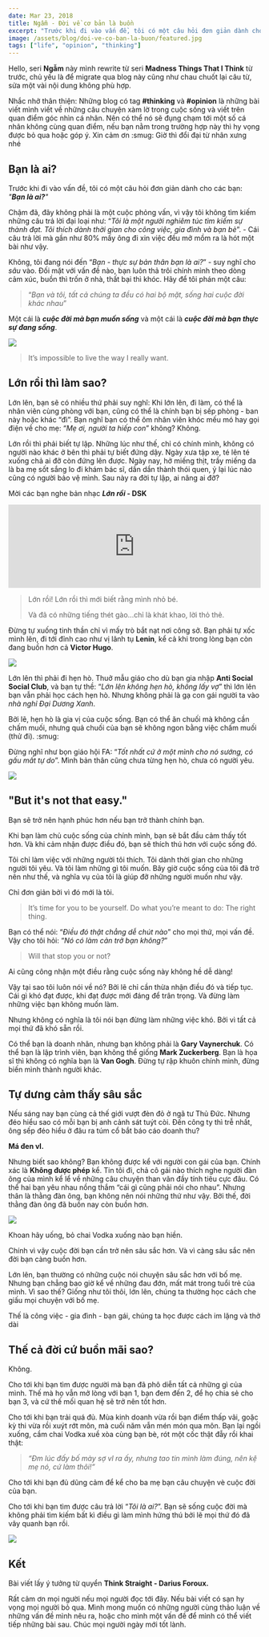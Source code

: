 ```yaml
---
date: Mar 23, 2018
title: Ngẫm - Đời về cơ bản là buồn
excerpt: "Trước khi đi vào vấn đề, tôi có một câu hỏi đơn giản dành cho các bạn: \"Bạn là ai?\". Chậm đã, đây không phải là một cuộc phỏng vấn, vì vậy tôi không tìm kiếm những câu trả lời đại loại như: “Tôi là một người nghiêm túc tìm kiếm sự thành đạt. Tôi thích dành thời gian cho công việc, gia đình và bạn bè”. - Cái câu trả lời mà gần như 80% mấy ông đi xin việc đều mở mồm ra là hót một bài như vậy."
image: /assets/blog/doi-ve-co-ban-la-buon/featured.jpg
tags: ["life", "opinion", "thinking"]
---
```


Hello, seri **Ngẫm** này mình rewrite từ seri **Madness Things That I Think** từ trước, chủ yếu là để migrate qua blog này cũng như chau chuốt lại câu từ, sửa một vài nội dung không phù hợp.

Nhắc nhở thân thiện: Những blog có tag  **#thinking** và **#opinion** là những bài viết mình viết về những câu chuyện xàm lờ trong cuộc sống và viết trên quan điểm góc nhìn cá nhân. Nên có thể nó sẽ đụng chạm tới một số cá nhân không cùng quan điểm, nếu bạn nằm trong trường hợp này thì hy vọng được bỏ qua hoặc góp ý. Xin cảm ơn :smug: Giờ thì đổi đại từ nhân xưng nhé

## Bạn là ai?

Trước khi đi vào vấn đề, tôi có một câu hỏi đơn giản dành cho các bạn: *"**Bạn là ai?**"*

Chậm đã, đây không phải là một cuộc phỏng vấn, vì vậy tôi không tìm kiếm những câu trả lời đại loại như: “*Tôi là một người nghiêm túc tìm kiếm sự thành đạt. Tôi thích dành thời gian cho công việc, gia đình và bạn bè*”. - Cái câu trả lời mà gần như 80% mấy ông đi xin việc đều mở mồm ra là hót một bài như vậy.

Không, tôi đang nói đến “*Bạn - thực sự bản thân bạn là ai?*” - suy nghĩ cho *sâu* vào.
Đối mặt với vấn đề nào, bạn luôn thả trôi chính mình theo dòng cảm xúc, buồn thì trốn ở nhà, thất bại thì khóc. Hãy để tôi phán một câu:

> “*Bạn và tôi, tất cả chúng ta đều có hai bộ mặt, sống hai cuộc đời khác nhau*”

Một cái là ***cuộc đời mà bạn muốn sống*** và một cái là ***cuộc đời mà bạn thực sự đang sống***.

<img src="/assets/blog/doi-ve-co-ban-la-buon/01.jpg" />

> It’s impossible to live the way I really want.

## Lớn rồi thì làm sao?

Lớn lên, bạn sẽ có nhiều thứ phải suy nghĩ: Khi lớn lên, đi làm, có thể là nhân viên cùng phòng với bạn, cũng có thể là chính bạn bị sếp phòng - ban này hoặc khác “đì”. Bạn nghĩ bạn có thể ôm nhân viên khóc mếu mó hay gọi điện về cho mẹ: “*Mẹ ơi, người ta hiếp con*” không?
Không.

Lớn rồi thì phải biết tự lập. Những lúc như thế, chỉ có chính mình, không có người nào khác ở bên thì phải tự biết đứng dậy. Ngày xưa tập xe, té lên té xuống chả ai đỡ còn đứng lên được. Ngày nay, hở miếng thịt, trầy miếng da là ba mẹ sốt sắng lo đi khám bác sĩ, dần dần thành thói quen, ỷ lại lúc nào cũng có người bảo vệ mình. Sau này ra đời tự lập, ai nâng ai đỡ?

Mời các bạn nghe bản nhạc ***Lớn rồi* - DSK**

<iframe width="100%" height="166" scrolling="no" frameBorder="no" allow="autoplay" src="https://w.soundcloud.com/player/?url=https%3A//api.soundcloud.com/tracks/283576041&color=%23ff5500&auto_play=false&hide_related=false&show_comments=true&show_user=true&show_reposts=false&show_teaser=true"></iframe>

> Lớn rồi! Lớn rồi thì mới biết rằng mình nhỏ bé.
>
> Và đã có những tiếng thét gào...chỉ là khát khao, lời thỏ thẻ.

Đừng tự xuống tinh thần chỉ vì mấy trò bắt nạt nơi công sở. Bạn phải tự xốc mình lên, đi tới đỉnh cao như vị lãnh tụ **Lenin**, kể cả khi trong lòng bạn còn đang buồn hơn cả **Victor Hugo**.

<img src="/assets/blog/doi-ve-co-ban-la-buon/02.jpg" />

Lớn lên thì phải đi hẹn hò. Thuở mẫu giáo cho dù bạn gia nhập **Anti Social Social Club**, và bạn tự thề: “*Lớn lên không hẹn hò, không lấy vợ*” thì lớn lên bạn vẫn phải học cách hẹn hò. Nhưng không phải là gạ con gái người ta vào *nhà nghỉ Đại Dương Xanh*.

Bởi lẽ, hẹn hò là gia vị của cuộc sống. Bạn có thể ăn chuối mà không cần chấm muối, nhưng quả chuối của bạn sẽ không ngon bằng việc chấm muối (thử đi). :smug:

Đừng nghĩ như bọn giáo hội FA: “*Tốt nhất cứ ở một mình cho nó sướng, có gấu mất tự do*”. Mình bản thân cũng chưa từng hẹn hò, chưa có người yêu.

<img src="/assets/blog/doi-ve-co-ban-la-buon/03.jpg" />

## "But it's not that easy."

Bạn sẽ trở nên hạnh phúc hơn nếu bạn trở thành chính bạn.

Khi bạn làm chủ cuộc sống của chính mình, bạn sẽ bắt đầu cảm thấy tốt hơn. Và khi cảm nhận được điều đó, bạn sẽ thích thú hơn với cuộc sống đó.

Tôi chỉ làm việc với những người tôi thích. Tôi dành thời gian cho những người tôi yêu. Và tôi làm những gì tôi muốn. Bây giờ cuộc sống của tôi đã trở nên như thế, và nghĩa vụ của tôi là giúp đỡ những người muốn như vậy.

Chỉ đơn giản bởi vì đó mới là tôi.

> It’s time for you to be yourself. Do what you’re meant to do: The right thing.

Bạn có thể nói: “*Điều đó thật chẳng dễ chút nào*” cho mọi thứ, mọi vấn đề. Vậy cho tôi hỏi: “*Nó có làm cản trở bạn không?*”

> Will that stop you or not?

Ai cũng công nhận một điều rằng cuộc sống này không hề dễ dàng!

Vậy tại sao tôi luôn nói về nó? Bởi lẽ chỉ cần thừa nhận điều đó và tiếp tục. Cái gì khó đạt được, khi đạt được mới đáng để trân trọng. Và đừng làm những việc bạn không muốn làm.

Nhưng không có nghĩa là tôi nói bạn đừng làm những việc khó. Bởi vì tất cả mọi thứ đã khó sẵn rồi.

Có thể bạn là doanh nhân, nhưng bạn không phải là **Gary Vaynerchuk**. Có thể bạn là lập trình viên, bạn không thể giống **Mark Zuckerberg**. Bạn là họa sĩ thì không có nghĩa bạn là **Van Gogh**. Đừng tự rập khuôn chính mình, đừng biến mình thành người khác.

## Tự dưng cảm thấy sâu sắc

Nếu sáng nay bạn cùng cả thế giới vượt đèn đỏ ở ngã tư Thủ Đức. Nhưng đéo hiểu sao có mỗi bạn bị anh cảnh sát tuýt còi. Đến công ty thì trễ nhất, ông sếp đéo hiểu ở đâu ra túm cổ bắt báo cáo doanh thu?

**Má đen vl.**

Nhưng biết sao không? Bạn không được kể với người con gái của bạn. Chính xác là **Không được phép** kể. Tin tôi đi, chả cô gái nào thích nghe người đàn ông của mình kể lể về những câu chuyện than vãn đầy tính tiêu cực đâu. Có thể hai bạn yêu nhau nồng thắm “cái gì cũng phải nói cho nhau”. Nhưng thân là thằng đàn ông, bạn không nên nói những thứ như vậy. Bởi thế, đời thằng đàn ông đã buồn nay còn buồn hơn.

<img src="/assets/blog/doi-ve-co-ban-la-buon/04.jpg" />

Khoan hãy uống, bỏ chai Vodka xuống nào bạn hiền.

Chính vì vậy cuộc đời bạn cần trở nên sâu sắc hơn. Và vì càng sâu sắc nên đời bạn càng buồn hơn.

Lớn lên, bạn thường có những cuộc nói chuyện sâu sắc hơn với bố mẹ. Nhưng bạn chẳng bao giờ kể về những đau đớn, mất mát trong tuổi trẻ của mình. Vì sao thế? Giống như tôi thôi, lớn lên, chúng ta thường học cách che giấu mọi chuyện với bố mẹ.

Thế là công việc - gia đình - bạn gái, chúng ta học được cách im lặng và thở dài

## Thế cả đời cứ buồn mãi sao?

Không.

Cho tới khi bạn tìm được người mà bạn đã phô diễn tất cả những gì của mình. Thế mà họ vẫn mở lòng với bạn 1, bạn đem đến 2, để họ chia sẻ cho bạn 3, và cứ thế mối quan hệ sẽ trở nên tốt hơn.

Cho tới khi bạn trải quá đủ. Mùa kinh doanh vừa rồi bạn điểm thấp vãi, goặc kỳ thi vừa rồi xuýt rớt môn, mà cuối năm vẫn mén món qua môn. Bạn lại ngồi xuống, cầm chai Vodka xuề xòa cùng bạn bè, rót một cốc thật đẫy rồi khai thật:

> *“Đm lúc đấy bố mày sợ vl ra ấy, nhưng tao tin mình làm đúng, nên kệ mẹ nó, cứ làm thôi!”*

Cho tới khi bạn đủ dũng cảm để kể cho ba mẹ bạn câu chuyện vè cuộc đời của bạn.

Cho tới khi bạn tìm được câu trả lời “*Tôi là ai?*”. Bạn sẽ sống cuộc đời mà không phải tìm kiếm bất kì điều gì làm mình hứng thú bởi lẽ mọi thứ đó đã vây quanh bạn rồi.

<img src="/assets/blog/doi-ve-co-ban-la-buon/05.jpg" />

## Kết

Bài viết lấy ý tưởng từ quyển **Think Straight - Darius Foroux.**

Rất cảm ơn mọi người nếu mọi người đọc tới đây. Nếu bài viết có sạn hy vọng mọi người bỏ qua. Mình mong muốn có những người cùng thảo luận về những vấn đề mình nêu ra, hoặc cho mình một vấn đề để mình có thể viết tiếp những bài sau. Chúc mọi người ngày mới tốt lành.
